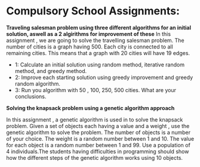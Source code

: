 # Compulsory School Assignments:

**Traveling salesman problem using three different algorithms for an initial solution, aswell as a 2 algirithms for improvement of these**
In this assignment , we are going to solve the travelling salesman problem.
The number of cities is a graph  having 500. Each city is connected to all remaining cities. This means that a graph with 20 cities will have 19 edges.

* 1:  Calculate an initial solution using random method, iterative random method, and greedy method.
* 2:  Improve  each  starting solution using greedy improvement and greedy random algorithm.
* 3:  Run you algorithm  with 50 , 100, 250, 500 cities. What are your conclusions.

**Solving the knapsack problem using a genetic algorithm approach**

In this assignment , a genetic algorithm is used in  to solve the knapsack problem.  Given a set of objects each having a value and a weight , use the genetic algorithm to solve the problem. The number of objects is a number of your choice. The weight is a random number between 1 and 10. The  value for each object is a random  number between 1 and 99. Use a population of 4 individuals.The students  having  difficulties in programming should show how the different steps of the  genetic algorithm works using  10 objects.
